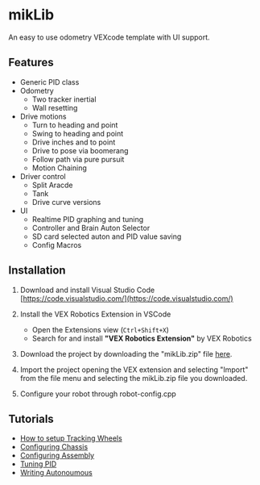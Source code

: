 # mikLib
An easy to use odometry VEXcode template with UI support.

## Features
- Generic PID class
- Odometry
   - Two tracker inertial
   - Wall resetting
- Drive motions
   - Turn to heading and point
   - Swing to heading and point
   - Drive inches and to point
   - Drive to pose via boomerang
   - Follow path via pure pursuit
   - Motion Chaining
- Driver control
   - Split Aracde
   - Tank
   - Drive curve versions
- UI
   - Realtime PID graphing and tuning
   - Controller and Brain Auton Selector
   - SD card selected auton and PID value saving
   - Config Macros

## Installation
1. Download and install Visual Studio Code [https://code.visualstudio.com/](https://code.visualstudio.com/)

2. Install the VEX Robotics Extension in VSCode
   - Open the Extensions view (`Ctrl+Shift+X`)
   - Search for and install **"VEX Robotics Extension"** by VEX Robotics
   
3. Download the project by downloading the "mikLib.zip" file [here](https://github.com/EthanMik/mikLib/releases/latest).

5. Import the project opening the VEX extension and selecting "Import" from the file menu and selecting the mikLib.zip file you downloaded.

6. Configure your robot through robot-config.cpp

## Tutorials
- [How to setup Tracking Wheels](https://youtu.be/ZLTW1LMl5fk)
- [Configuring Chassis]()
- [Configuring Assembly]()
- [Tuning PID]()
- [Writing Autonoumous]()
